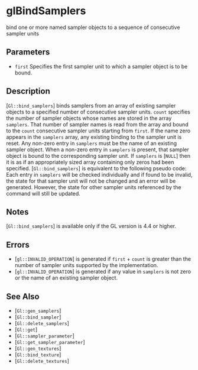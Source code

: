 # glBindSamplers
bind one or more named sampler objects to a sequence of consecutive
  sampler units

## Parameters
- `first`
  Specifies the first sampler unit to which a sampler object is to be
  bound.

## Description
[`Gl::bind_samplers`] binds samplers from an array of existing sampler
  objects to a specified number of consecutive sampler units. `count`
  specifies the number of sampler objects whose names are stored in the
  array `samplers`. That number of sampler names is read from the array
  and bound to the `count` consecutive sampler units starting from
  `first`.
If the name zero appears in the `samplers` array, any existing binding
  to the sampler unit is reset. Any non-zero entry in `samplers` must be
  the name of an existing sampler object. When a non-zero entry in
  `samplers` is present, that sampler object is bound to the
  corresponding sampler unit. If `samplers` is [`NULL`] then it is as if
  an appropriately sized array containing only zeros had been specified.
[`Gl::bind_samplers`] is equivalent to the following pseudo code:
Each entry in `samplers` will be checked individually and if found to
  be invalid, the state for that sampler unit will not be changed and an
  error will be generated. However, the state for other sampler units
  referenced by the command will still be updated.

## Notes
[`Gl::bind_samplers`] is available only if the GL version is 4.4 or
  higher.

## Errors
- [`gl::INVALID_OPERATION`] is generated if `first` + `count` is greater
  than the number of sampler units supported by the implementation.
- [`gl::INVALID_OPERATION`] is generated if any value in `samplers` is
  not zero or the name of an existing sampler object.

## See Also
- [`Gl::gen_samplers`]
- [`Gl::bind_sampler`]
- [`Gl::delete_samplers`]
- [`Gl::get`]
- [`Gl::sampler_parameter`]
- [`Gl::get_sampler_parameter`]
- [`Gl::gen_textures`]
- [`Gl::bind_texture`]
- [`Gl::delete_textures`]

